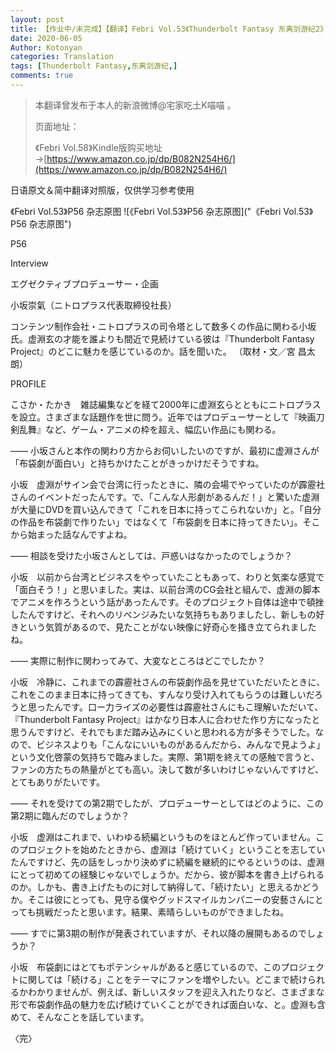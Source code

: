 ```yaml
---
layout: post
title: 【作业中/未完成】【翻译】Febri Vol.53《Thunderbolt Fantasy 东离剑游纪2》特辑 小坂崇气访谈
date: 2020-06-05
Author: Kotonyan
categories: Translation
tags: [Thunderbolt Fantasy,东离剑游纪,]
comments: true
---
```


>本翻译曾发布于本人的新浪微博@宅家吃土K喵喵 。
>
>页面地址：[]()
>
>《Febri Vol.58》Kindle版购买地址→[https://www.amazon.co.jp/dp/B082N254H6/](https://www.amazon.co.jp/dp/B082N254H6/)

日语原文＆简中翻译对照版，仅供学习参考使用

《Febri Vol.53》P56 杂志原图
![《Febri Vol.53》P56 杂志原图]("《Febri Vol.53》P56 杂志原图")

P56

Interview

エグゼクティブプロデューサー・企画

小坂崇氣（ニトロプラス代表取締役社長）

コンテンツ制作会社・ニトロプラスの司令塔として数多くの作品に関わる小坂氏。虚淵玄の才能を誰よりも間近で見続けている彼は『Thunderbolt Fantasy Project』のどこに魅カを感じているのか。話を聞いた。 （取材・文／宮 昌太朗）

PROFILE

こさか・たかき　雑誌編集などを経て2000年に虚淵玄らとともにニトロプラスを設立。さまざまな話題作を世に問う。近年ではプロデューサーとして『映画刀剣乱舞』など、ゲーム・アニメの枠を超え、幅広い作品にも関わる。 

―― 小坂さんと本作の関わり方からお伺いしたいのですが、最初に虚淵さんが「布袋劇が面白い」と持ちかけたことがきっかけだそうですね。

小坂　虚淵がサイン会で台湾に行ったときに、隣の会場でやっていたのが霹靂社さんのイベントだったんです。で、「こんな人形劇があるんだ！」と驚いた虚淵が大量にDVDを買い込んできて「これを日本に持ってこられないか」と。「自分の作品を布袋劇で作りたい」ではなくて「布袋劇を日本に持ってきたい」。そこから始まった話なんですよね。

―― 相談を受けた小坂さんとしては、戸惑いはなかったのでしょうか？

小坂　以前から台湾とビジネスをやっていたこともあって、わりと気楽な感覚で「面白そう！」と思いました。実は、以前台湾のCG会社と組んで、虚淵の脚本でアニメを作ろうという話があったんです。そのプロジェクト自体は途中で頓挫したんですけど、それへのリベンジみたいな気持ちもありましたし、新しもの好きという気質があるので、見たことがない映像に好奇心を掻き立てられましたね。

―― 実際に制作に関わってみて、大変なところはどこでしたか？

小坂　冷静に、これまでの霹靂社さんの布袋劇作品を見せていただいたときに、これをこのまま日本に持ってきても、すんなり受け入れてもらうのは難しいだろうと思ったんです。口ー力ライズの必要性は霹靂社さんにもこ理解いただいて、『Thunderbolt Fantasy Project』はかなり日本人に合わせた作り方になったと思うんですけど、それでもまだ踏み込みにくいと思われる方が多そうでした。なので、ビジネスよりも「こんなにいいものがあるんだから、みんなで見ようよ」という文化啓蒙の気持ちで臨みました。実際、第1期を終えての感触で言うと、ファンの方たちの熱量がとても高い。決して数が多いわけじゃないんですけど、とてもありがたいです。

―― それを受けての第2期でしたが、プロデューサーとしてはどのように、この第2期に臨んだのでしょうか？

小坂　虚淵はこれまで、いわゆる続編というものをほとんど作っていません。このプロジェクトを始めたときから、虚淵は「続けていく」ということを志していたんですけど、先の話をしっかり決めずに続編を継続的にやるというのは、虚淵にとって初めての経験じゃないでしょうか。だから、彼が脚本を書き上げられるのか。しかも、書き上げたものに対して納得して、「続けたい」と思えるかどうか。そこは彼にとっても、見守る僕やグッドスマイルカンパニーの安藝さんにとっても挑戦だったと思います。結果、素晴らしいものができましたね。

―― すでに第3期の制作が発表されていますが、それ以降の展開もあるのでしょうか？

小坂　布袋劇にはとてもポテンシャルがあると感じているので、このプロジェクトに関しては「続ける」ことをテーマにファンを増やしたい。どこまで続けられるかわかりませんが、例えば、新しいスタッフを迎え入れたりなど、さまざまな形で布袋劇作品の魅力を広げ続けていくことができれば面白いな、と。虚淵も含めて、そんなことを話しています。

〈完〉
